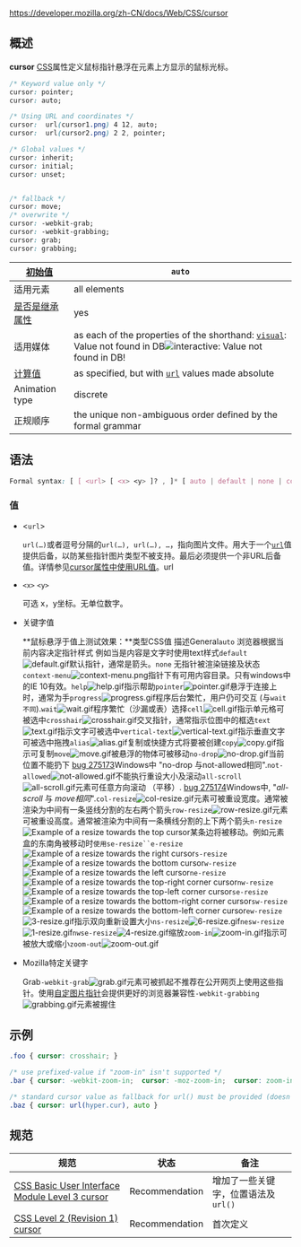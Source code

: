 <https://developer.mozilla.org/zh-CN/docs/Web/CSS/cursor> 

## 概述

**cursor** [CSS](https://developer.mozilla.org/zh-CN/docs/Web/CSS)属性定义鼠标指针悬浮在元素上方显示的鼠标光标。

```css
/* Keyword value only */
cursor: pointer;
cursor: auto;

/* Using URL and coordinates */
cursor:  url(cursor1.png) 4 12, auto;
cursor:  url(cursor2.png) 2 2, pointer;

/* Global values */
cursor: inherit;
cursor: initial;
cursor: unset;


/* fallback */
cursor: move;
/* overwrite */
cursor: -webkit-grab;
cursor: -webkit-grabbing;
cursor: grab;
cursor: grabbing;
```

| [初始值](https://developer.mozilla.org/zh-CN/docs/Web/CSS/initial_value) | `auto`                                                       |
| ------------------------------------------------------------ | ------------------------------------------------------------ |
| 适用元素                                                     | all elements                                                 |
| [是否是继承属性](https://developer.mozilla.org/zh-CN/docs/Web/CSS/inheritance) | yes                                                          |
| 适用媒体                                                     | as each of the properties of the shorthand: [`visual`](https://developer.mozilla.org/zh-CN/docs/Web/CSS/visual): Value not found in DB![`interactive`](https://developer.mozilla.org/zh-CN/docs/Web/CSS/interactive): Value not found in DB! |
| [计算值](https://developer.mozilla.org/zh-CN/docs/Web/CSS/computed_value) | as specified, but with [`url`](https://developer.mozilla.org/zh-CN/docs/Web/CSS/url) values made absolute |
| Animation type                                               | discrete                                                     |
| 正规顺序                                                     | the unique non-ambiguous order defined by the formal grammar |

## 语法

```css
Formal syntax: [ [ <url> [ <x> <y> ]? , ]* [ auto | default | none | context-menu | help | pointer | progress | wait | cell | crosshair | text | vertical-text | alias | copy | move | no-drop | not-allowed | e-resize | n-resize | ne-resize | nw-resize | s-resize | se-resize | sw-resize | w-resize | ew-resize | ns-resize | nesw-resize | nwse-resize | col-resize | row-resize | all-scroll | zoom-in | zoom-out | grab | grabbing ] ]
```

### 值

- <`url`>

  `url(…)`或者逗号分隔的`url(…), url(…), …`，指向图片文件。用大于一个[`url`](https://developer.mozilla.org/zh-CN/docs/Web/CSS/url)值提供后备，以防某些指针图片类型不被支持。最后必须提供一个非URL后备值。详情参见[cursor属性中使用URL值](https://developer.mozilla.org/en-US/docs/CSS/Using_URL_values_for_the_cursor_property)。url

- `<x>` `<y>` 

  可选 x，y坐标。无单位数字。

- 关键字值

  **鼠标悬浮于值上测试效果：**类型CSS值 描述General`auto`  浏览器根据当前内容决定指针样式 例如当是内容是文字时使用text样式`default`![default.gif](https://developer.mozilla.org/@api/deki/files/3438/=default.gif)默认指针，通常是箭头。`none` 无指针被渲染链接及状态`context-menu`![context-menu.png](https://developer.mozilla.org/@api/deki/files/3461/=context-menu.png)指针下有可用内容目录。只有windows中的IE 10有效。`help`![help.gif](https://developer.mozilla.org/@api/deki/files/3442/=help.gif)指示帮助`pointer`![pointer.gif](https://developer.mozilla.org/@api/deki/files/3449/=pointer.gif)悬浮于连接上时，通常为手`progress`![progress.gif](https://developer.mozilla.org/@api/deki/files/3450/=progress.gif)程序后台繁忙，用户仍可交互 (与`wait不同`).`wait`![wait.gif](https://developer.mozilla.org/@api/deki/files/3457/=wait.gif)程序繁忙（沙漏或表）选择`cell`![cell.gif](https://developer.mozilla.org/@api/deki/files/3434/=cell.gif)指示单元格可被选中`crosshair`![crosshair.gif](https://developer.mozilla.org/@api/deki/files/3437/=crosshair.gif)交叉指针，通常指示位图中的框选`text`![text.gif](https://developer.mozilla.org/files/3809/text.gif)指示文字可被选中`vertical-text`![vertical-text.gif](https://developer.mozilla.org/@api/deki/files/3456/=vertical-text.gif)指示垂直文字可被选中拖拽`alias`![alias.gif](https://developer.mozilla.org/@api/deki/files/3432/=alias.gif)复制或快捷方式将要被创建`copy`![copy.gif](https://developer.mozilla.org/@api/deki/files/3436/=copy.gif)指示可复制`move`![move.gif](https://developer.mozilla.org/@api/deki/files/3443/=move.gif)被悬浮的物体可被移动`no-drop`![no-drop.gif](https://developer.mozilla.org/@api/deki/files/3445/=no-drop.gif)当前位置不能扔下 [bug 275173](https://bugzilla.mozilla.org/show_bug.cgi?id=275173)Windows中 "no-drop 与not-allowed相同".`not-allowed`![not-allowed.gif](https://developer.mozilla.org/@api/deki/files/3446/=not-allowed.gif)不能执行重设大小及滚动`all-scroll`![all-scroll.gif](https://developer.mozilla.org/@api/deki/files/3433/=all-scroll.gif)元素可任意方向滚动 （平移）. [bug 275174](https://bugzilla.mozilla.org/show_bug.cgi?id=275174)Windows中, "*all-scroll* 与 *move相同*".`col-resize`![col-resize.gif](https://developer.mozilla.org/@api/deki/files/3435/=col-resize.gif)元素可被重设宽度。通常被渲染为中间有一条竖线分割的左右两个箭头`row-resize`![row-resize.gif](https://developer.mozilla.org/@api/deki/files/3451/=row-resize.gif)元素可被重设高度。通常被渲染为中间有一条横线分割的上下两个箭头`n-resize`![Example of a resize towards the top cursor](https://developer.mozilla.org/files/4083/n-resize.gif)某条边将被移动。例如元素盒的东南角被移动时`使用se-resize``e-resize`![Example of a resize towards the right cursor](https://developer.mozilla.org/files/4085/e-resize.gif)`s-resize`![Example of a resize towards the bottom cursor ](https://developer.mozilla.org/files/4087/s-resize.gif)`w-resize`![Example of a resize towards the left cursor](https://developer.mozilla.org/files/4089/w-resize.gif)`ne-resize`![Example of a resize towards the top-right corner cursor](https://developer.mozilla.org/files/4091/ne-resize.gif)`nw-resize`![Example of a resize towards the top-left corner cursor](https://developer.mozilla.org/files/4093/nw-resize.gif)`se-resize`![Example of a resize towards the bottom-right corner cursor](https://developer.mozilla.org/files/4097/se-resize.gif)`sw-resize`![Example of a resize towards the bottom-left corner cursor](https://developer.mozilla.org/files/4095/sw-resize.gif)`ew-resize`![3-resize.gif](https://developer.mozilla.org/files/3806/3-resize.gif)指示双向重新设置大小`ns-resize`![6-resize.gif](https://developer.mozilla.org/files/3808/6-resize.gif)`nesw-resize`![1-resize.gif](https://developer.mozilla.org/files/3805/1-resize.gif)`nwse-resize`![4-resize.gif](https://developer.mozilla.org/files/3807/4-resize.gif)缩放`zoom-in`![zoom-in.gif](https://developer.mozilla.org/@api/deki/files/3459/=zoom-in.gif)指示可被放大或缩小`zoom-out`![zoom-out.gif](https://developer.mozilla.org/@api/deki/files/3460/=zoom-out.gif)

- Mozilla特定关键字

  Grab`-webkit-grab`![grab.gif](https://developer.mozilla.org/@api/deki/files/3440/=grab.gif)元素可被抓起不推荐在公开网页上使用这些指针。使用[自定图片指针](https://developer.mozilla.org/en-US/docs/CSS/Using_URL_values_for_the_cursor_property)会提供更好的浏览器兼容性`-webkit-grabbing`![grabbing.gif](https://developer.mozilla.org/@api/deki/files/3441/=grabbing.gif)元素被握住

## 示例

```css
.foo { cursor: crosshair; }

/* use prefixed-value if "zoom-in" isn't supported */
.bar { cursor: -webkit-zoom-in;  cursor: -moz-zoom-in;  cursor: zoom-in; } 

/* standard cursor value as fallback for url() must be provided (doesn't work without) */
.baz { cursor: url(hyper.cur), auto }
```

## 规范

| 规范                                                         | 状态           | 备注                                |
| ------------------------------------------------------------ | -------------- | ----------------------------------- |
| [CSS Basic User Interface Module Level 3 cursor](https://drafts.csswg.org/css-ui-3/#cursor) | Recommendation | 增加了一些关键字，位置语法及`url()` |
| [CSS Level 2 (Revision 1) cursor](https://www.w3.org/TR/CSS2/ui.html#cursor-propsy) | Recommendation | 首次定义                            |

 